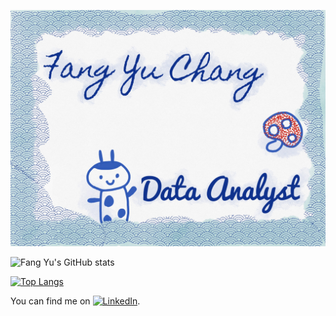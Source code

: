 ![cover img](https://github.com/changrita1114/changrita1114/blob/main/IMG_0032.jpg?raw=true)

![Fang Yu's GitHub stats](https://github-readme-stats.vercel.app/api?username=changrita1114&show_icons=true&theme=buefy)

[![Top Langs](https://github-readme-stats.vercel.app/api/top-langs/?username=changrita1114&layout=compact)](https://github.com/anuraghazra/github-readme-stats)

<!-- Actual text -->

You can find me on [![LinkedIn][2.2]][2].

<!-- Icons -->
[2.2]: https://raw.githubusercontent.com/MartinHeinz/MartinHeinz/master/linkedin-3-16.png (LinkedIn icon without padding)

<!-- Links to your social media accounts -->
[2]: https://www.linkedin.com/in/fychangphd/

<!--
**changrita1114/changrita1114** is a ✨ _special_ ✨ repository because its `README.md` (this file) appears on your GitHub profile.

Here are some ideas to get you started:

- 🔭 I’m currently working on ...
- 🌱 I’m currently learning ...
- 👯 I’m looking to collaborate on ...
- 🤔 I’m looking for help with ...
- 💬 Ask me about ...
- 📫 How to reach me: ...
- 😄 Pronouns: ...
- ⚡ Fun fact: ...
-->
